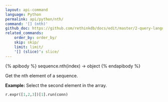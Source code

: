 ```yaml
---
layout: api-command 
language: Python
permalink: api/python/nth/
command: '[] (nth)'
github_doc: https://github.com/rethinkdb/docs/edit/master/2-query-language/api/python/transformations/nth.md
related_commands:
    order_by: order_by/
    skip: skip/
    limit: limit/
    '[] (slice)': slice/
---
```


{% apibody %}
sequence.nth(index) &rarr; object
{% endapibody %}

Get the nth element of a sequence.

__Example:__ Select the second element in the array.

```py
r.expr([1,2,3])[1].run(conn)
```


